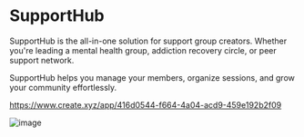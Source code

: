 # SupportHub

SupportHub is the all-in-one solution for support group creators. Whether you're leading a mental health group, addiction recovery circle, or peer support network.

SupportHub helps you manage your members, organize sessions, and grow your community effortlessly.

https://www.create.xyz/app/416d0544-f664-4a04-acd9-459e192b2f09

![image](https://github.com/user-attachments/assets/039494c6-f53b-4edb-84cb-8f8b4b5af66d)
